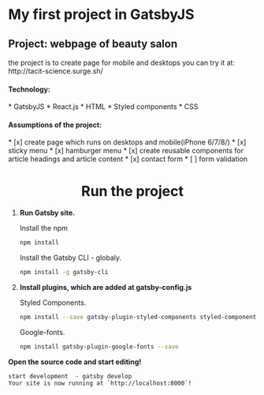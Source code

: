 <h1>My first project in GatsbyJS</h1>
<h2>Project: webpage of beauty salon</h2>
the project is to create page for mobile and desktops
you can try it at:
http://tacit-science.surge.sh/

<h4>Technology:</h4>
* GatsbyJS
* React.js
* HTML
* Styled components
* CSS


<h4>Assumptions of the project:</h4>
 * [x]  create page which runs on desktops and mobile(iPhone 6/7/8/)
 * [x] sticky menu
 * [x] hamburger menu
 * [x] create reusable components for article headings and article content
 * [x] contact form
 * [ ] form validation 
<p align="center">
  </p>
<h1 align="center">
 Run the project
</h1>


1.  **Run Gatsby site.**

    Install the npm

    ```sh
    npm install
    ```

    Install the Gatsby CLI - globaly.

    ```sh
    npm install -g gatsby-cli
    ```

1.  **Install plugins, which are added at gatsby-config.js**
    
    Styled Components.

    ```sh
    npm install --save gatsby-plugin-styled-components styled-components babel-plugin-styled-components
    ```

    Google-fonts.

    ```sh
    npm install gatsby-plugin-google-fonts --save
    ```


  **Open the source code and start editing!**

    start development  - gatsby develop
    Your site is now running at `http://localhost:8000`!

